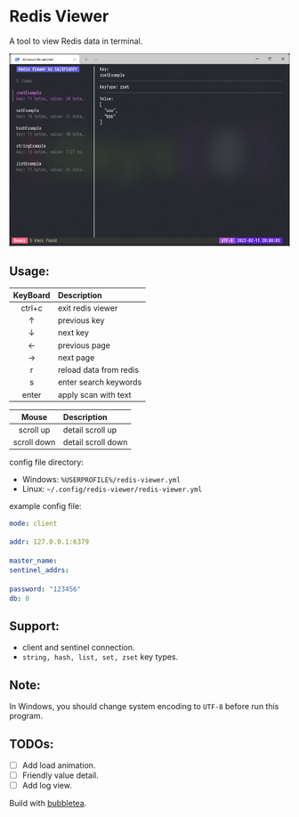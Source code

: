 # Redis Viewer

A tool to view Redis data in terminal.

![user interface](images/ui.png)

## Usage:

| KeyBoard | Description            |
| :------: | :--------------------- |
|  ctrl+c  | exit redis viewer      |
|    ↑     | previous key           |
|    ↓     | next key               |
|    ←     | previous page          |
|    →     | next page              |
|    r     | reload data from redis |
|    s     | enter search keywords  |
|  enter   | apply scan with text   |

|    Mouse    | Description        |
| :---------: | :----------------- |
|  scroll up  | detail scroll up   |
| scroll down | detail scroll down |

config file directory:

-   Windows: `%USERPROFILE%/redis-viewer.yml`
-   Linux: `~/.config/redis-viewer/redis-viewer.yml`

example config file:

```yaml
mode: client

addr: 127.0.0.1:6379

master_name:
sentinel_addrs:

password: "123456"
db: 0
```

## Support:

-   client and sentinel connection.
-   `string, hash, list, set, zset` key types.

## Note:

In Windows, you should change system encoding to `UTF-8` before run this program.

## TODOs:

-   [ ] Add load animation.
-   [ ] Friendly value detail.
-   [ ] Add log view.

Build with [bubbletea](https://github.com/charmbracelet/bubbletea).
